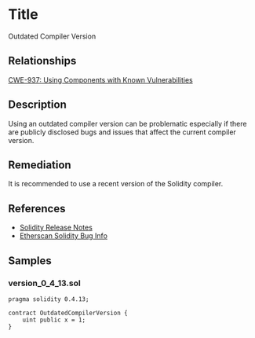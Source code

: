 # Title

Outdated Compiler Version

## Relationships

[CWE-937: Using Components with Known Vulnerabilities](http://cwe.mitre.org/data/definitions/937.html)

## Description

Using an outdated compiler version can be problematic especially if there are publicly disclosed bugs and issues that affect the current compiler version.

## Remediation

It is recommended to use a recent version of the Solidity compiler.

## References

- [Solidity Release Notes](https://github.com/ethereum/solidity/releases)
- [Etherscan Solidity Bug Info](https://etherscan.io/solcbuginfo)

## Samples

### version_0_4_13.sol

```solidity
pragma solidity 0.4.13;

contract OutdatedCompilerVersion {
    uint public x = 1;
}

```
